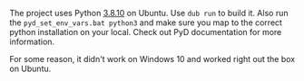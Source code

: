 The project uses Python [3.8.10](https://www.python.org/downloads/release/python-3810/) on Ubuntu. Use `dub run` to build it. Also run the `pyd_set_env_vars.bat python3` and make sure you map to the correct python installation on your local. Check out PyD documentation for more information. 

For some reason, it didn't work on Windows 10 and worked right out the box on Ubuntu.